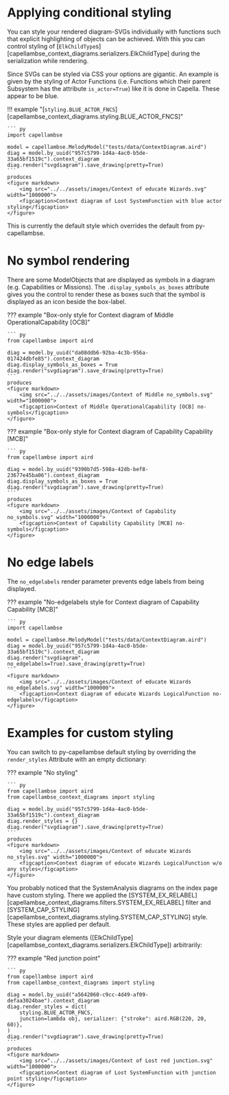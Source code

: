 <!--
 ~ SPDX-FileCopyrightText: 2022 Copyright DB InfraGo AG and the capellambse-context-diagrams contributors
 ~ SPDX-License-Identifier: Apache-2.0
 -->

# Applying conditional styling

You can style your rendered diagram-SVGs individually with functions
such that explicit highlighting of objects can be achieved. With this
you can control styling of [`ElkChildType`s][capellambse_context_diagrams.serializers.ElkChildType]
during the serialization while rendering.

Since SVGs can be styled via CSS your options are gigantic. An example
is given by the styling of Actor Functions (i.e. Functions which their
parent Subsystem has the attribute `is_actor=True`) like it is done in
Capella. These appear to be blue.

!!! example "[`styling.BLUE_ACTOR_FNCS`][capellambse_context_diagrams.styling.BLUE_ACTOR_FNCS]"

    ``` py
    import capellambse

    model = capellambse.MelodyModel("tests/data/ContextDiagram.aird")
    diag = model.by_uuid("957c5799-1d4a-4ac0-b5de-33a65bf1519c").context_diagram
    diag.render("svgdiagram").save_drawing(pretty=True)
    ```
    produces
    <figure markdown>
        <img src="../../assets/images/Context of educate Wizards.svg" width="1000000">
        <figcaption>Context diagram of Lost SystemFunction with blue actor styling</figcaption>
    </figure>

This is currently the default style which overrides the default from
py-capellambse.

# No symbol rendering

There are some ModelObjects that are displayed as symbols in a diagram
(e.g. Capabilities or Missions). The `.display_symbols_as_boxes` attribute
gives you the control to render these as boxes such that the symbol is
displayed as an icon beside the box-label.

??? example "Box-only style for Context diagram of Middle OperationalCapability [OCB]"

    ``` py
    from capellambse import aird

    diag = model.by_uuid("da08ddb6-92ba-4c3b-956a-017424dbfe85").context_diagram
    diag.display_symbols_as_boxes = True
    diag.render("svgdiagram").save_drawing(pretty=True)
    ```
    produces
    <figure markdown>
        <img src="../../assets/images/Context of Middle no_symbols.svg" width="1000000">
        <figcaption>Context of Middle OperationalCapability [OCB] no-symbols</figcaption>
    </figure>

??? example "Box-only style for Context diagram of Capability Capability [MCB]"

    ``` py
    from capellambse import aird

    diag = model.by_uuid("9390b7d5-598a-42db-bef8-23677e45ba06").context_diagram
    diag.display_symbols_as_boxes = True
    diag.render("svgdiagram").save_drawing(pretty=True)
    ```
    produces
    <figure markdown>
        <img src="../../assets/images/Context of Capability no_symbols.svg" width="1000000">
        <figcaption>Context of Capability Capability [MCB] no-symbols</figcaption>
    </figure>

# No edge labels

The `no_edgelabels` render parameter prevents edge labels from being displayed.

??? example "No-edgelabels style for Context diagram of Capability Capability [MCB]"

    ``` py
    import capellambse

    model = capellambse.MelodyModel("tests/data/ContextDiagram.aird")
    diag = model.by_uuid("957c5799-1d4a-4ac0-b5de-33a65bf1519c").context_diagram
    diag.render("svgdiagram", no_edgelabels=True).save_drawing(pretty=True)
    ```
    <figure markdown>
        <img src="../../assets/images/Context of educate Wizards no_edgelabels.svg" width="1000000">
        <figcaption>Context diagram of educate Wizards LogicalFunction no-edgelabels</figcaption>
    </figure>

# Examples for custom styling

You can switch to py-capellambse default styling by overriding the
`render_styles` Attribute with an empty dictionary:

??? example "No styling"

    ``` py
    from capellambse import aird
    from capellambse_context_diagrams import styling

    diag = model.by_uuid("957c5799-1d4a-4ac0-b5de-33a65bf1519c").context_diagram
    diag.render_styles = {}
    diag.render("svgdiagram").save_drawing(pretty=True)
    ```
    produces
    <figure markdown>
        <img src="../../assets/images/Context of educate Wizards no_styles.svg" width="1000000">
        <figcaption>Context diagram of educate Wizards LogicalFunction w/o any styles</figcaption>
    </figure>

You probably noticed that the SystemAnalysis diagrams on the index page have
custom styling. There we applied the [SYSTEM_EX_RELABEL][capellambse_context_diagrams.filters.SYSTEM_EX_RELABEL] filter
and [SYSTEM_CAP_STYLING][capellambse_context_diagrams.styling.SYSTEM_CAP_STYLING] style. These styles are applied per default.

Style your diagram elements ([ElkChildType][capellambse_context_diagrams.serializers.ElkChildType]) arbitrarily:

??? example "Red junction point"

    ``` py
    from capellambse import aird
    from capellambse_context_diagrams import styling

    diag = model.by_uuid("a5642060-c9cc-4d49-af09-defaa3024bae").context_diagram
    diag.render_styles = dict(
        styling.BLUE_ACTOR_FNCS,
        junction=lambda obj, serializer: {"stroke": aird.RGB(220, 20, 60)},
    )
    diag.render("svgdiagram").save_drawing(pretty=True)
    ```
    produces
    <figure markdown>
        <img src="../../assets/images/Context of Lost red junction.svg" width="1000000">
        <figcaption>Context diagram of Lost SystemFunction with junction point styling</figcaption>
    </figure>
